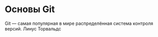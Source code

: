 # Основы Git

Git — самая популярная в мире распределённая система контроля версий. Линус Торвальдс
